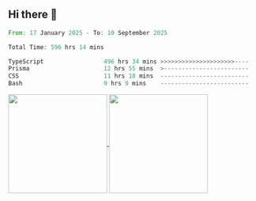 ## Hi there 👋
<!--START_SECTION:waka-->

```rust
From: 17 January 2025 - To: 10 September 2025

Total Time: 596 hrs 14 mins

TypeScript                 496 hrs 34 mins >>>>>>>>>>>>>>>>>>>>>----   82.16 %
Prisma                     12 hrs 55 mins  >------------------------   02.14 %
CSS                        11 hrs 18 mins  -------------------------   01.87 %
Bash                       9 hrs 9 mins    -------------------------   01.52 %
```

<!--END_SECTION:waka-->

<a href="https://github.com/anuraghazra/github-readme-stats">
  <img height=200 align="center" src="https://github-readme-stats.vercel.app/api/top-langs/?username=paulgeorge35&layout=donut&langs_count=5&theme=transparent" />
</a>
<a href="https://github.com/anuraghazra/convoychat">
  <img height=200 align="center" src="https://github-readme-stats.vercel.app/api?username=paulgeorge35&show_icons=true&show=prs_merged&theme=transparent&rank_icon=github" />
</a>
